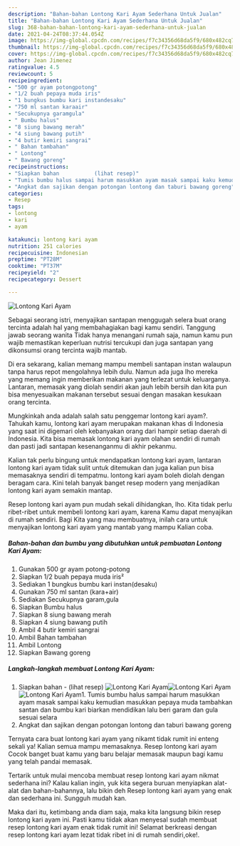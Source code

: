 ```yaml
---
description: "Bahan-bahan Lontong Kari Ayam Sederhana Untuk Jualan"
title: "Bahan-bahan Lontong Kari Ayam Sederhana Untuk Jualan"
slug: 368-bahan-bahan-lontong-kari-ayam-sederhana-untuk-jualan
date: 2021-04-24T08:37:44.054Z
image: https://img-global.cpcdn.com/recipes/f7c34356d68da5f9/680x482cq70/lontong-kari-ayam-foto-resep-utama.jpg
thumbnail: https://img-global.cpcdn.com/recipes/f7c34356d68da5f9/680x482cq70/lontong-kari-ayam-foto-resep-utama.jpg
cover: https://img-global.cpcdn.com/recipes/f7c34356d68da5f9/680x482cq70/lontong-kari-ayam-foto-resep-utama.jpg
author: Jean Jimenez
ratingvalue: 4.5
reviewcount: 5
recipeingredient:
- "500 gr ayam potongpotong"
- "1/2 buah pepaya muda iris"
- "1 bungkus bumbu kari instandesaku"
- "750 ml santan karaair"
- "Secukupnya garamgula"
- " Bumbu halus"
- "8 siung bawang merah"
- "4 siung bawang putih"
- "4 butir kemiri sangrai"
- " Bahan tambahan"
- " Lontong"
- " Bawang goreng"
recipeinstructions:
- "Siapkan bahan           (lihat resep)"
- "Tumis bumbu halus sampai harum masukkan ayam masak sampai kaku kemudian masukkan pepaya muda tambahkan santan dan bumbu kari biarkan mendidikan lalu beri garam dan gula sesuai selara"
- "Angkat dan sajikan dengan potongan lontong dan taburi bawang goreng"
categories:
- Resep
tags:
- lontong
- kari
- ayam

katakunci: lontong kari ayam 
nutrition: 251 calories
recipecuisine: Indonesian
preptime: "PT28M"
cooktime: "PT37M"
recipeyield: "2"
recipecategory: Dessert

---
```



![Lontong Kari Ayam](https://img-global.cpcdn.com/recipes/f7c34356d68da5f9/680x482cq70/lontong-kari-ayam-foto-resep-utama.jpg)

Sebagai seorang istri, menyajikan santapan menggugah selera buat orang tercinta adalah hal yang membahagiakan bagi kamu sendiri. Tanggung jawab seorang  wanita Tidak hanya menangani rumah saja, namun kamu pun wajib memastikan keperluan nutrisi tercukupi dan juga santapan yang dikonsumsi orang tercinta wajib mantab.

Di era  sekarang, kalian memang mampu membeli santapan instan walaupun tanpa harus repot mengolahnya lebih dulu. Namun ada juga lho mereka yang memang ingin memberikan makanan yang terlezat untuk keluarganya. Lantaran, memasak yang diolah sendiri akan jauh lebih bersih dan kita pun bisa menyesuaikan makanan tersebut sesuai dengan masakan kesukaan orang tercinta. 



Mungkinkah anda adalah salah satu penggemar lontong kari ayam?. Tahukah kamu, lontong kari ayam merupakan makanan khas di Indonesia yang saat ini digemari oleh kebanyakan orang dari hampir setiap daerah di Indonesia. Kita bisa memasak lontong kari ayam olahan sendiri di rumah dan pasti jadi santapan kesenanganmu di akhir pekanmu.

Kalian tak perlu bingung untuk mendapatkan lontong kari ayam, lantaran lontong kari ayam tidak sulit untuk ditemukan dan juga kalian pun bisa memasaknya sendiri di tempatmu. lontong kari ayam boleh diolah dengan beragam cara. Kini telah banyak banget resep modern yang menjadikan lontong kari ayam semakin mantap.

Resep lontong kari ayam pun mudah sekali dihidangkan, lho. Kita tidak perlu ribet-ribet untuk membeli lontong kari ayam, karena Kamu dapat menyajikan di rumah sendiri. Bagi Kita yang mau membuatnya, inilah cara untuk menyajikan lontong kari ayam yang mantab yang mampu Kalian coba.

<!--inarticleads1-->

##### Bahan-bahan dan bumbu yang dibutuhkan untuk pembuatan Lontong Kari Ayam:

1. Gunakan 500 gr ayam potong-potong
1. Siapkan 1/2 buah pepaya muda iris²
1. Sediakan 1 bungkus bumbu kari instan(desaku)
1. Gunakan 750 ml santan (kara+air)
1. Sediakan Secukupnya garam,gula
1. Siapkan  Bumbu halus
1. Siapkan 8 siung bawang merah
1. Siapkan 4 siung bawang putih
1. Ambil 4 butir kemiri sangrai
1. Ambil  Bahan tambahan
1. Ambil  Lontong
1. Siapkan  Bawang goreng




<!--inarticleads2-->

##### Langkah-langkah membuat Lontong Kari Ayam:

1. Siapkan bahan -           (lihat resep)
<img src="https://img-global.cpcdn.com/steps/602ff36a6cd0f46a/160x128cq70/lontong-kari-ayam-langkah-memasak-1-foto.jpg" alt="Lontong Kari Ayam"><img src="https://img-global.cpcdn.com/steps/796f4d90eec709f3/160x128cq70/lontong-kari-ayam-langkah-memasak-1-foto.jpg" alt="Lontong Kari Ayam"><img src="https://img-global.cpcdn.com/steps/f954b6f723f76068/160x128cq70/lontong-kari-ayam-langkah-memasak-1-foto.jpg" alt="Lontong Kari Ayam">1. Tumis bumbu halus sampai harum masukkan ayam masak sampai kaku kemudian masukkan pepaya muda tambahkan santan dan bumbu kari biarkan mendidikan lalu beri garam dan gula sesuai selara
1. Angkat dan sajikan dengan potongan lontong dan taburi bawang goreng




Ternyata cara buat lontong kari ayam yang nikamt tidak rumit ini enteng sekali ya! Kalian semua mampu memasaknya. Resep lontong kari ayam Cocok banget buat kamu yang baru belajar memasak maupun bagi kamu yang telah pandai memasak.

Tertarik untuk mulai mencoba membuat resep lontong kari ayam nikmat sederhana ini? Kalau kalian ingin, yuk kita segera buruan menyiapkan alat-alat dan bahan-bahannya, lalu bikin deh Resep lontong kari ayam yang enak dan sederhana ini. Sungguh mudah kan. 

Maka dari itu, ketimbang anda diam saja, maka kita langsung bikin resep lontong kari ayam ini. Pasti kamu tiidak akan menyesal sudah membuat resep lontong kari ayam enak tidak rumit ini! Selamat berkreasi dengan resep lontong kari ayam lezat tidak ribet ini di rumah sendiri,oke!.

